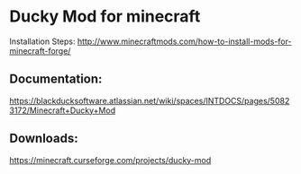 # Ducky Mod for minecraft

Installation Steps: http://www.minecraftmods.com/how-to-install-mods-for-minecraft-forge/

## Documentation:
https://blackducksoftware.atlassian.net/wiki/spaces/INTDOCS/pages/50823172/Minecraft+Ducky+Mod

## Downloads:
https://minecraft.curseforge.com/projects/ducky-mod
